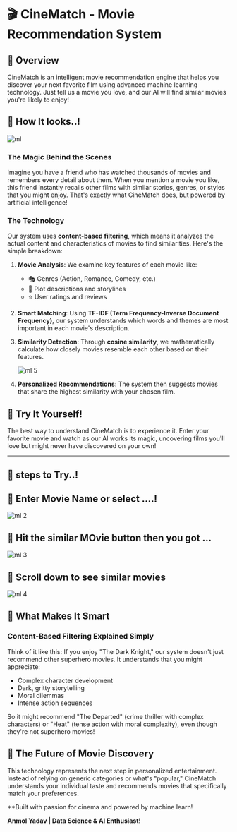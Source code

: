 # 🎬 CineMatch - Movie Recommendation System

## 📖 Overview

CineMatch is an intelligent movie recommendation engine that helps you discover your next favorite film using advanced machine learning technology. Just tell us a movie you love, and our AI will find similar movies you're likely to enjoy!

## 🚀 How It looks..!

![ml](https://github.com/user-attachments/assets/12f2e644-90b9-4636-810a-1d86ef864790)

### The Magic Behind the Scenes

Imagine you have a friend who has watched thousands of movies and remembers every detail about them. When you mention a movie you like, this friend instantly recalls other films with similar stories, genres, or styles that you might enjoy. That's exactly what CineMatch does, but powered by artificial intelligence!

### The Technology

Our system uses **content-based filtering**, which means it analyzes the actual content and characteristics of movies to find similarities. Here's the simple breakdown:

1. **Movie Analysis**: We examine key features of each movie like:
   - 🎭 Genres (Action, Romance, Comedy, etc.)
   - 📖 Plot descriptions and storylines
   - ⭐ User ratings and reviews

2. **Smart Matching**: Using **TF-IDF (Term Frequency-Inverse Document Frequency)**, our system understands which words and themes are most important in each movie's description.

3. **Similarity Detection**: Through **cosine similarity**, we mathematically calculate how closely movies resemble each other based on their features.

   ![ml 5](https://github.com/user-attachments/assets/3ea9f8dc-4dbe-453b-a793-2d295533cb1f)


5. **Personalized Recommendations**: The system then suggests movies that share the highest similarity with your chosen film.


## 💫 Try It Yourself!

The best way to understand CineMatch is to experience it. Enter your favorite movie and watch as our AI works its magic, uncovering films you'll love but might never have discovered on your own!

---
## 💫 steps to Try..!

## 💫 Enter Movie Name or select ....!

![ml 2](https://github.com/user-attachments/assets/e326f392-a3a4-4793-8294-afe2b0afc945)


## 💫 Hit  the similar MOvie button then you got ...

![ml 3](https://github.com/user-attachments/assets/b7a44fc6-e80b-4e32-a5ef-a9aa7c4d8a5f)

## 💫 Scroll down to see similar movies 

![ml 4](https://github.com/user-attachments/assets/0bd81e5f-40c0-4496-85d0-bc19c7eafbcf)

## 🎯 What Makes It Smart

### Content-Based Filtering Explained Simply

Think of it like this: If you enjoy "The Dark Knight," our system doesn't just recommend other superhero movies. It understands that you might appreciate:
- Complex character development
- Dark, gritty storytelling
- Moral dilemmas
- Intense action sequences

So it might recommend "The Departed" (crime thriller with complex characters) or "Heat" (tense action with moral complexity), even though they're not superhero movies!

## 🔮 The Future of Movie Discovery

This technology represents the next step in personalized entertainment. Instead of relying on generic categories or what's "popular," CineMatch understands your individual taste and recommends movies that specifically match your preferences.


**Built with passion for cinema and powered by machine learn!

**Anmol Yadav | Data Science & AI Enthusiast**!
